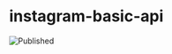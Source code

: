 # instagram-basic-api

![Published](https://github.com/jezpoz/instagram-basic-api/actions/workflows/build-and-publish-main.yml/badge.svg)
